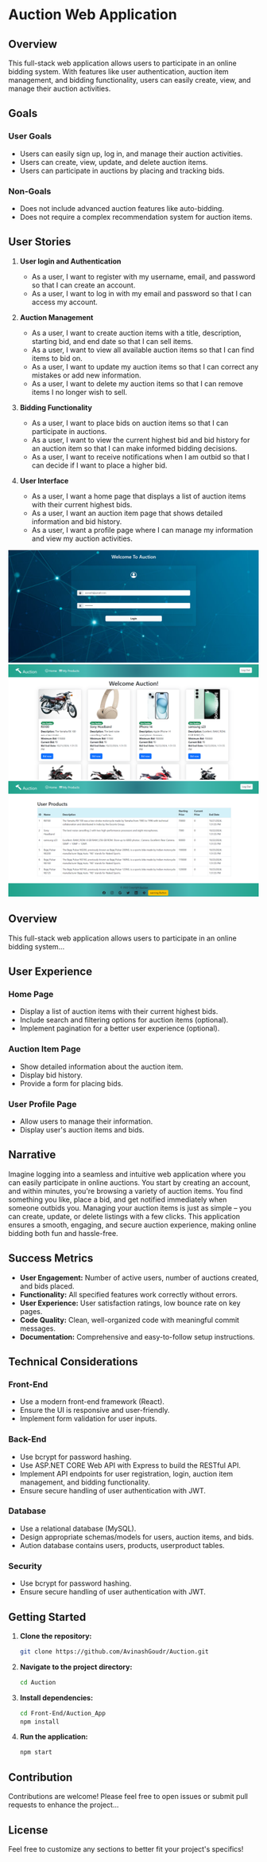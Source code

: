 # Auction Web Application

## Overview

This full-stack web application allows users to participate in an online bidding system. With features like user authentication, auction item management, and bidding functionality, users can easily create, view, and manage their auction activities.

## Goals

### User Goals
- Users can easily sign up, log in, and manage their auction activities.
- Users can create, view, update, and delete auction items.
- Users can participate in auctions by placing and tracking bids.

### Non-Goals
- Does not include advanced auction features like auto-bidding.
- Does not require a complex recommendation system for auction items.

## User Stories

1. **User login and Authentication**
   - As a user, I want to register with my username, email, and password so that I can create an account.
   - As a user, I want to log in with my email and password so that I can access my account.

2. **Auction Management**
   - As a user, I want to create auction items with a title, description, starting bid, and end date so that I can sell items.
   - As a user, I want to view all available auction items so that I can find items to bid on.
   - As a user, I want to update my auction items so that I can correct any mistakes or add new information.
   - As a user, I want to delete my auction items so that I can remove items I no longer wish to sell.

3. **Bidding Functionality**
   - As a user, I want to place bids on auction items so that I can participate in auctions.
   - As a user, I want to view the current highest bid and bid history for an auction item so that I can make informed bidding decisions.
   - As a user, I want to receive notifications when I am outbid so that I can decide if I want to place a higher bid.

4. **User Interface**
   - As a user, I want a home page that displays a list of auction items with their current highest bids.
   - As a user, I want an auction item page that shows detailed information and bid history.
   - As a user, I want a profile page where I can manage my information and view my auction activities.

![login page](images/login.png)
![HomePage](images/homepage.png)
![User Product](images/userproduct.png)

## Overview

This full-stack web application allows users to participate in an online bidding system...


## User Experience

### Home Page
- Display a list of auction items with their current highest bids.
- Include search and filtering options for auction items (optional).
- Implement pagination for a better user experience (optional).

### Auction Item Page
- Show detailed information about the auction item.
- Display bid history.
- Provide a form for placing bids.

### User Profile Page
- Allow users to manage their information.
- Display user's auction items and bids.

## Narrative

Imagine logging into a seamless and intuitive web application where you can easily participate in online auctions. You start by creating an account, and within minutes, you're browsing a variety of auction items. You find something you like, place a bid, and get notified immediately when someone outbids you. Managing your auction items is just as simple – you can create, update, or delete listings with a few clicks. This application ensures a smooth, engaging, and secure auction experience, making online bidding both fun and hassle-free.

## Success Metrics
- **User Engagement:** Number of active users, number of auctions created, and bids placed.
- **Functionality:** All specified features work correctly without errors.
- **User Experience:** User satisfaction ratings, low bounce rate on key pages.
- **Code Quality:** Clean, well-organized code with meaningful commit messages.
- **Documentation:** Comprehensive and easy-to-follow setup instructions.

## Technical Considerations

### Front-End
- Use a modern front-end framework (React).
- Ensure the UI is responsive and user-friendly.
- Implement form validation for user inputs.

### Back-End
- Use bcrypt for password hashing.
- Use ASP.NET CORE Web API with Express to build the RESTful API.
- Implement API endpoints for user registration, login, auction item management, and bidding functionality.
- Ensure secure handling of user authentication with JWT.

### Database
- Use a relational database (MySQL).
- Design appropriate schemas/models for users, auction items, and bids.
- Aution database contains users, products, userproduct tables.

### Security
- Use bcrypt for password hashing.
- Ensure secure handling of user authentication with JWT.

## Getting Started

1. **Clone the repository:**
   ```bash
   git clone https://github.com/AvinashGoudr/Auction.git

2. **Navigate to the project directory:**
    ```bash
    cd Auction

3. **Install dependencies:**
    ```bash
    cd Front-End/Auction_App
    npm install

4. **Run the application:**
    ```bash
    npm start

## Contribution
Contributions are welcome! Please feel free to open issues or submit pull requests to enhance the project...

## License
Feel free to customize any sections to better fit your project's specifics!